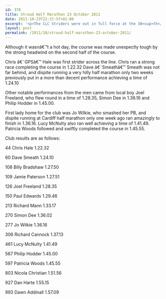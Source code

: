 ```yaml
---
id: 378
title: Stroud Half Marathon 23 October 2011
date: 2011-10-23T22:37:57+01:00
excerpt: '<p>The CLC Striders were out in full force at the 30<sup>th</sup>Stroud half marathon on 23 October 2011.</p>'
layout: post
permalink: /2011/10/stroud-half-marathon-23-october-2011/
---
```

</p> 

Although it wasnâ€™t a hot day, the course was made unexpectly tough by the strong headwind on the second half of the course.

Chris â€˜GPSâ€™ Hale was first strider across the line. Chris ran a strong race completing the course in 1.22.32 Dave â€˜Smeathâ€™ Smeath was not far behind, and dispite running a very hilly half marathon only two weeks previously put in a more than decent performance achieving a time of 1.24.10

Other notable performances from the men came from local boy Joel Freeland, who flew round in a time of 1.28.35, Simon Dee in 1.36.16 and Philip Hodder in 1.45.00.

First lady home for the club was Jo Wilkie, who smashed her PB, and dispite running at Cardiff half marathon only one week ago ran amazingly to finish in 1.36.16. Lucy McNulty also ran well achieving a time of 1.41.49. Patricia Woods followed and swiftly completed the course in 1.45.55.

Club results are as follows:

44 Chris Hale 1.22.32

60 Dave Smeath 1.24.10

108 Billy Bradshaw 1.27.50

109 Jamie Paterson 1.27.51

126 Joel Freeland 1.28.35

150 Paul Edwards 1.29.46

213 Richard Mann 1.33.17

270 Simon Dee 1.36.02

277 Jo Wilkie 1.36.16

306 Richard Cannock 1.37.13

461 Lucy McNulty 1.41.49

567 Philip Hodder 1.45.00

597 Patricia Woods 1.45.55

803 Nicola Christian 1.51.56

927 Dan Harte 1.55.15

993 Dawn Addinall 1.57.09</p>
